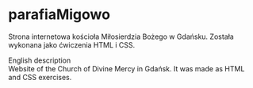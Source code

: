 # parafiaMigowo
Strona internetowa kościoła Miłosierdzia Bożego w Gdańsku. Została wykonana jako ćwiczenia HTML i CSS.

English description</br>
Website of the Church of Divine Mercy in Gdańsk. It was made as HTML and CSS exercises.
